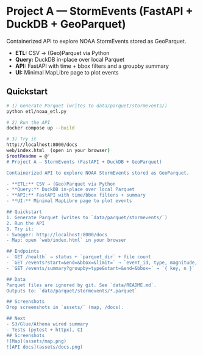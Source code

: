 ﻿# Project A — StormEvents (FastAPI + DuckDB + GeoParquet)

Containerized API to explore NOAA StormEvents stored as GeoParquet.
- **ETL:** CSV → (Geo)Parquet via Python
- **Query:** DuckDB in-place over local Parquet
- **API:** FastAPI with time + bbox filters and a groupby summary
- **UI:** Minimal MapLibre page to plot events

## Quickstart
```bash
# 1) Generate Parquet (writes to data/parquet/stormevents/)
python etl/noaa_etl.py

# 2) Run the API
docker compose up --build

# 3) Try it
http://localhost:8000/docs
web/index.html  (open in your browser)
$rootReadme = @'
# Project A — StormEvents (FastAPI + DuckDB + GeoParquet)

Containerized API to explore NOAA StormEvents stored as GeoParquet.

- **ETL:** CSV → (Geo)Parquet via Python  
- **Query:** DuckDB in-place over local Parquet  
- **API:** FastAPI with time/bbox filters + summary  
- **UI:** Minimal MapLibre page to plot events

## Quickstart
1. Generate Parquet (writes to `data/parquet/stormevents/`)
2. Run the API
3. Try it:
- Swagger: http://localhost:8000/docs
- Map: open `web/index.html` in your browser

## Endpoints
- `GET /health` → status + `parquet_dir` + file count  
- `GET /events?start=&end=&bbox=&limit=` → `event_id, type, magnitude, lon, lat, date`  
- `GET /events/summary?groupby=type&start=&end=&bbox=` → `{ key, n }`

## Data
Parquet files are ignored by git. See `data/README.md`.  
Outputs to: `data/parquet/stormevents/*.parquet`

## Screenshots
Drop screenshots in `assets/` (map, /docs).

## Next
- S3/Glue/Athena wired summary
- Tests (pytest + httpx), CI
## Screenshots
![Map](assets/map.png)
![API docs](assets/docs.png)
